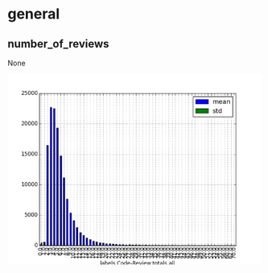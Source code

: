 # general

## number_of_reviews

None

![docs/images/general.number-of-reviews.png](/images/general.number-of-reviews.png)

